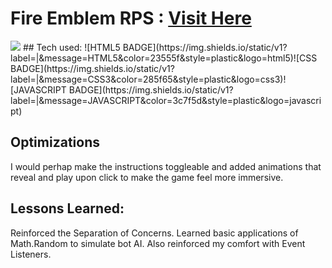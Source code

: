 # Fire Emblem RPS : <a target="_blank" href="https://fire-emblem-rock-paper-scissors.netlify.app/">Visit Here</a>

<img src = "rps.gif"/>
## Tech used: ![HTML5 BADGE](https://img.shields.io/static/v1?label=|&message=HTML5&color=23555f&style=plastic&logo=html5)![CSS BADGE](https://img.shields.io/static/v1?label=|&message=CSS3&color=285f65&style=plastic&logo=css3)![JAVASCRIPT BADGE](https://img.shields.io/static/v1?label=|&message=JAVASCRIPT&color=3c7f5d&style=plastic&logo=javascript)


## Optimizations

I would perhap make the instructions toggleable and added animations that reveal and play upon click to make the game feel more immersive.

## Lessons Learned:

Reinforced the Separation of Concerns. Learned basic applications of Math.Random to simulate bot AI. Also reinforced my comfort with Event Listeners.
